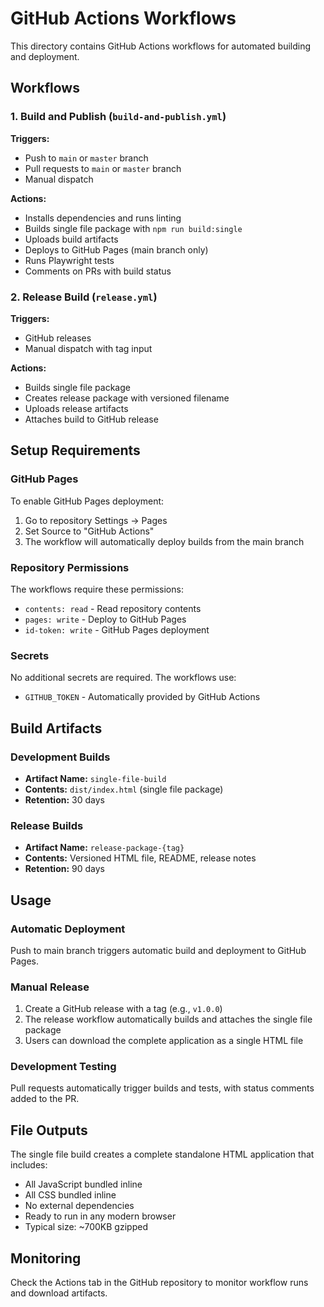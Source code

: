 # GitHub Actions Workflows

This directory contains GitHub Actions workflows for automated building and deployment.

## Workflows

### 1. Build and Publish (`build-and-publish.yml`)
**Triggers:**
- Push to `main` or `master` branch
- Pull requests to `main` or `master` branch  
- Manual dispatch

**Actions:**
- Installs dependencies and runs linting
- Builds single file package with `npm run build:single`
- Uploads build artifacts
- Deploys to GitHub Pages (main branch only)
- Runs Playwright tests
- Comments on PRs with build status

### 2. Release Build (`release.yml`)
**Triggers:**
- GitHub releases
- Manual dispatch with tag input

**Actions:**
- Builds single file package
- Creates release package with versioned filename
- Uploads release artifacts
- Attaches build to GitHub release

## Setup Requirements

### GitHub Pages
To enable GitHub Pages deployment:
1. Go to repository Settings → Pages
2. Set Source to "GitHub Actions"
3. The workflow will automatically deploy builds from the main branch

### Repository Permissions
The workflows require these permissions:
- `contents: read` - Read repository contents
- `pages: write` - Deploy to GitHub Pages
- `id-token: write` - GitHub Pages deployment

### Secrets
No additional secrets are required. The workflows use:
- `GITHUB_TOKEN` - Automatically provided by GitHub Actions

## Build Artifacts

### Development Builds
- **Artifact Name:** `single-file-build`
- **Contents:** `dist/index.html` (single file package)
- **Retention:** 30 days

### Release Builds  
- **Artifact Name:** `release-package-{tag}`
- **Contents:** Versioned HTML file, README, release notes
- **Retention:** 90 days

## Usage

### Automatic Deployment
Push to main branch triggers automatic build and deployment to GitHub Pages.

### Manual Release
1. Create a GitHub release with a tag (e.g., `v1.0.0`)
2. The release workflow automatically builds and attaches the single file package
3. Users can download the complete application as a single HTML file

### Development Testing
Pull requests automatically trigger builds and tests, with status comments added to the PR.

## File Outputs

The single file build creates a complete standalone HTML application that includes:
- All JavaScript bundled inline
- All CSS bundled inline  
- No external dependencies
- Ready to run in any modern browser
- Typical size: ~700KB gzipped

## Monitoring

Check the Actions tab in the GitHub repository to monitor workflow runs and download artifacts.